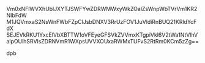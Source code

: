 Vm0xNFlWVXhUblJXYTJSWFYwZDRWMWxyWkZOalZsWnpWbTVrVm1KR2NIbFdW
M1JQVmxaS2NsWnFWbFZpClJsbDNXV3RrUzFOV1JuVldiRnBUQ21KRldYcFdX
SEJEVkRKU1YxcElVbXBTTW1oVFEyeGFSVkZVVmxKTgpiVkl6V2tWa1NtVlhV
alpOUlhSRVlsZDRNVmR1WXpsUVVXOUxaRWMxTUFvS2RtRm0KCm5zZg==

dpb